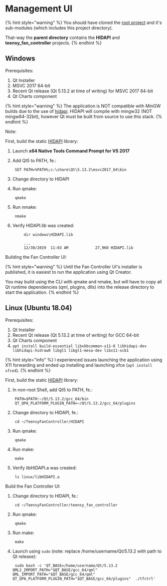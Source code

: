 # Management UI

{% hint style="warning" %}
You should have cloned the [root project](ttps://github.com/mstrthealias/TeensyFanController) and it's sub-modules \(which includes this project directory\).

That-way the **parent directory** contains the **HIDAPI** and **teensy\_fan\_controller** projects.
{% endhint %}

## Windows

Prerequisites:

1. Qt Installer
2. MSVC 2017 64-bit
3. Recent Qt release \(Qt 5.13.2 at time of writing\) for MSVC 2017 64-bit
4. Qt Charts component

{% hint style="warning" %}
The application is NOT compatible with MinGW builds due to the use of [hidapi](https://github.com/libusb/hidapi). HIDAPI will compile with mingw32 \(NOT mingw64-32bit\), however Qt must be built from source to use this stack.
{% endhint %}

Note:

First, build the static [HIDAPI](https://github.com/mstrthealias/HIDAPI-Qt5) library:

1. Launch **x64 Native Tools Command Prompt for VS 2017**
2. Add Qt5 to PATH, fe.:

   ```text
    SET PATH=%PATH%;c:\share\Qt\5.13.2\msvc2017_64\bin
   ```

3. Change directory to HIDAPI
4. Run qmake:

   ```text
    qmake
   ```

5. Run nmake:

   ```text
    nmake
   ```

6. Verify HIDAPI.lib was created:

   ```text
        dir windows\HIDAPI.lib

        ...
        12/30/2019  11:03 AM            27,960 HIDAPI.lib
   ```

Building the Fan Controller UI:

{% hint style="warning" %}
Until the Fan Controller UI's installer is published, it is easiest to run the application using Qt Creator.

You may build using the CLI with qmake and nmake, but will have to copy all Qt runtime dependencies \(qml, plugins, dlls\) into the release directory to start the application.
{% endhint %}

## Linux \(Ubuntu 18.04\)

Prerequisites:

1. Qt Installer
2. Recent Qt release \(Qt 5.13.2 at time of writing\) for GCC 64-bit
3. Qt Charts component
4. `apt install build-essential libxkbcommon-x11-0 libhidapi-dev libhidapi-hidraw0 libgl1 libgl1-mesa-dev libx11-xcb1`

{% hint style="info" %}
I experienced issues launching the application using X11 forwarding and ended up installing and launching xfce \(`apt install xfce4`\).
{% endhint %}

First, build the static [HIDAPI](https://github.com/mstrthealias/HIDAPI-Qt5) library:

1. In non-root Shell, add Qt5 to PATH, fe.:

   ```text
    PATH=$PATH:~/Qt/5.13.2/gcc_64/bin
    QT_QPA_PLATFORM_PLUGIN_PATH=~/Qt/5.13.2/gcc_64/plugins
   ```

2. Change directory to HIDAPI, fe.:

   ```text
    cd ~/TeensyFanController/HIDAPI
   ```

3. Run qmake:

   ```text
    qmake
   ```

4. Run make:

   ```text
    make
   ```

5. Verify libHIDAPI.a was created:

   ```text
    ls linux/libHIDAPI.a
   ```

Build the Fan Controller UI:

1. Change directory to HIDAPI, fe.:

   ```text
    cd ~/TeensyFanController/teensy_fan_controller
   ```

2. Run qmake:

   ```text
    qmake
   ```

3. Run make:

   ```text
    make
   ```

4. Launch using `sudo` \(note: replace /home/username/Qt/5.13.2 with path to Qt release\):

   ```text
    sudo bash -c 'QT_BASE=/home/username/Qt/5.13.2 QML2_IMPORT_PATH="$QT_BASE/gcc_64/qml" QML_IMPORT_PATH="$QT_BASE/gcc_64/qml" QT_QPA_PLATFORM_PLUGIN_PATH="$QT_BASE/gcc_64/plugins"  ./tfctrl'
   ```

